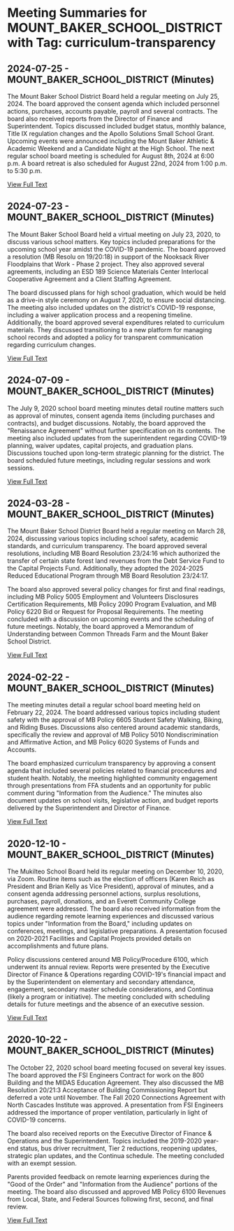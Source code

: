 # Meeting Summaries for MOUNT_BAKER_SCHOOL_DISTRICT with Tag: curriculum-transparency

## 2024-07-25 - MOUNT_BAKER_SCHOOL_DISTRICT (Minutes)

The Mount Baker School District Board held a regular meeting on July 25, 2024.  The board approved the consent agenda which included personnel actions, purchases, accounts payable, payroll and several contracts. The board also received reports from the Director of Finance and Superintendent. Topics discussed included budget status, monthly balance, Title IX regulation changes and the Apollo Solutions Small School Grant. Upcoming events were announced including the Mount Baker Athletic & Academic Weekend and a Candidate Night at the High School. The next regular school board meeting is scheduled for August 8th, 2024 at 6:00 p.m.  A board retreat is also scheduled for August 22nd, 2024 from 1:00 p.m. to 5:30 p.m.

[View Full Text](https://raw.githubusercontent.com/WhatsUpWhatcom/schoolboardexplorer/refs/heads/main/data/countries/usa/states/wa/counties/whatcom/school_boards/mount_baker_school_district/2024/2024-07-25-minutes.txt)

## 2024-07-23 - MOUNT_BAKER_SCHOOL_DISTRICT (Minutes)

The Mount Baker School Board held a virtual meeting on July 23, 2020, to discuss various school matters. Key topics included preparations for the upcoming school year amidst the COVID-19 pandemic.  The board approved a resolution (MB Resolu on 19/20:18) in support of the Nooksack River Floodplains that Work - Phase 2 project. They also approved several agreements, including an ESD 189 Science Materials Center Interlocal Cooperative Agreement and a Client Staffing Agreement.  

The board discussed plans for high school graduation, which would be held as a drive-in style ceremony on August 7, 2020, to ensure social distancing. The meeting also included updates on the district's COVID-19 response, including a waiver application process and a reopening timeline. Additionally, the board approved several expenditures related to curriculum materials. They discussed transitioning to a new platform for managing school records and adopted a policy for transparent communication regarding curriculum changes.

[View Full Text](https://raw.githubusercontent.com/WhatsUpWhatcom/schoolboardexplorer/refs/heads/main/data/countries/usa/states/wa/counties/whatcom/school_boards/mount_baker_school_district/2024/2024-07-23-minutes.txt)

## 2024-07-09 - MOUNT_BAKER_SCHOOL_DISTRICT (Minutes)

The July 9, 2020 school board meeting minutes detail routine matters such as approval of minutes, consent agenda items (including purchases and contracts), and budget discussions. Notably, the board approved the "Renaissance Agreement" without further specification on its contents. The meeting also included updates from the superintendent regarding COVID-19 planning, waiver updates, capital projects, and graduation plans. Discussions touched upon long-term strategic planning for the district.  The board scheduled future meetings, including regular sessions and work sessions.

[View Full Text](https://raw.githubusercontent.com/WhatsUpWhatcom/schoolboardexplorer/refs/heads/main/data/countries/usa/states/wa/counties/whatcom/school_boards/mount_baker_school_district/2024/2024-07-09-minutes.txt)

## 2024-03-28 - MOUNT_BAKER_SCHOOL_DISTRICT (Minutes)

The Mount Baker School District Board held a regular meeting on March 28, 2024, discussing various topics including school safety, academic standards, and curriculum transparency.  The board approved several resolutions, including MB Board Resolution 23/24:16 which authorized the transfer of certain state forest land revenues from the Debt Service Fund to the Capital Projects Fund. Additionally, they adopted the 2024-2025 Reduced Educational Program through MB Board Resolution 23/24:17.

The board also approved several policy changes for first and final readings, including MB Policy 5005 Employment and Volunteers Disclosures Certification Requirements,  MB Policy 2090 Program Evaluation, and MB Policy 6220 Bid or Request for Proposal Requirements. The meeting concluded with a discussion on upcoming events and the scheduling of future meetings. Notably, the board approved a Memorandum of Understanding between Common Threads Farm and the Mount Baker School District.

[View Full Text](https://raw.githubusercontent.com/WhatsUpWhatcom/schoolboardexplorer/refs/heads/main/data/countries/usa/states/wa/counties/whatcom/school_boards/mount_baker_school_district/2024/2024-03-28-minutes.txt)

## 2024-02-22 - MOUNT_BAKER_SCHOOL_DISTRICT (Minutes)

The meeting minutes detail a regular school board meeting held on February 22, 2024.  The board addressed various topics including student safety with the approval of MB Policy 6605 Student Safety Walking, Biking, and Riding Buses. Discussions also centered around academic standards, specifically the review and approval of MB Policy 5010 Nondiscrimination and Affirmative Action, and MB Policy 6020 Systems of Funds and Accounts.

The board emphasized curriculum transparency by approving a consent agenda that included several policies related to financial procedures and student health. Notably, the meeting highlighted community engagement through presentations from FFA students and an opportunity for public comment during "Information from the Audience." The minutes also document updates on school visits, legislative action, and budget reports delivered by the Superintendent and Director of Finance.

[View Full Text](https://raw.githubusercontent.com/WhatsUpWhatcom/schoolboardexplorer/refs/heads/main/data/countries/usa/states/wa/counties/whatcom/school_boards/mount_baker_school_district/2024/2024-02-22-minutes.txt)

## 2020-12-10 - MOUNT_BAKER_SCHOOL_DISTRICT (Minutes)

The Mukilteo School Board held its regular meeting on December 10, 2020, via Zoom. Routine items such as the election of officers (Karen Reich as President and Brian Kelly as Vice President), approval of minutes, and a consent agenda addressing personnel actions, surplus resolutions, purchases, payroll, donations, and an Everett Community College agreement were addressed. The board also received information from the audience regarding remote learning experiences and discussed various topics under "Information from the Board," including updates on conferences, meetings, and legislative preparations. A presentation focused on 2020-2021 Facilities and Capital Projects provided details on accomplishments and future plans.

Policy discussions centered around MB Policy/Procedure 6100, which underwent its annual review. Reports were presented by the Executive Director of Finance & Operations regarding COVID-19's financial impact and by the Superintendent on elementary and secondary attendance, engagement, secondary master schedule considerations, and Continua (likely a program or initiative). The meeting concluded with scheduling details for future meetings and the absence of an executive session.

[View Full Text](https://raw.githubusercontent.com/WhatsUpWhatcom/schoolboardexplorer/refs/heads/main/data/countries/usa/states/wa/counties/whatcom/school_boards/mount_baker_school_district/2020/2020-12-10-minutes.txt)

## 2020-10-22 - MOUNT_BAKER_SCHOOL_DISTRICT (Minutes)

The October 22, 2020 school board meeting focused on several key issues.  The board approved the FSI Engineers Contract for work on the 800 Building and the MIDAS Education Agreement. They also discussed the MB Resolution 20/21:3 Acceptance of Building Commissioning Report but deferred a vote until November. The Fall 2020 Connections Agreement with North Cascades Institute was approved.  A presentation from FSI Engineers addressed the importance of proper ventilation, particularly in light of COVID-19 concerns.

The board also received reports on the Executive Director of Finance & Operations and the Superintendent. Topics included the 2019-2020 year-end status, bus driver recruitment, Tier 2 reductions, reopening updates, strategic plan updates, and the Continua schedule.  The meeting concluded with an exempt session.

Parents provided feedback on remote learning experiences during the "Good of the Order" and "Information from the Audience" portions of the meeting. The board also discussed and approved MB Policy 6100 Revenues from Local, State, and Federal Sources following first, second, and final review.

[View Full Text](https://raw.githubusercontent.com/WhatsUpWhatcom/schoolboardexplorer/refs/heads/main/data/countries/usa/states/wa/counties/whatcom/school_boards/mount_baker_school_district/2020/2020-10-22-minutes.txt)

